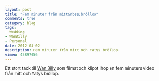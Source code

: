 ```yaml
---
layout: post
title: "Fem minuter från mitt&nbsp;bröllop"
comments: true
category: blog
tags:
- Wedding
- WanBilly
- Personal
date: 2012-08-02
description: Fem minuter från mitt och Yatys bröllop.
vimeo: 45897056
---
```


Ett stort tack till [Wan Billy](http://wanbilly.com/) som filmat och klippt ihop en fem minuters video från mitt och Yatys bröllop.
